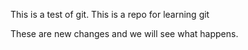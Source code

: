 This is a test of git.
This is a repo for learning git

These are new changes and we will see what happens. 

